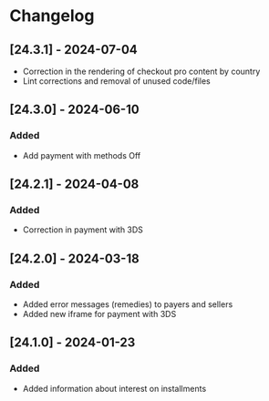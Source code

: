 # Changelog

## [24.3.1] - 2024-07-04
- Correction in the rendering of checkout pro content by country
- Lint corrections and removal of unused code/files

## [24.3.0] - 2024-06-10

### Added
- Add payment with methods Off

## [24.2.1] - 2024-04-08

### Added
- Correction in payment with 3DS

## [24.2.0] - 2024-03-18

### Added
- Added error messages (remedies) to payers and sellers
- Added new iframe for payment with 3DS


## [24.1.0] - 2024-01-23

### Added
- Added information about interest on installments

